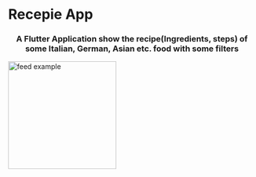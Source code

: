 # Recepie App
<h3 align="center">A Flutter Application show the recipe(Ingredients, steps) of some Italian, German, Asian etc. food with some filters</h3>

<img src="https://user-images.githubusercontent.com/60619133/95440437-92e1e200-0976-11eb-9ab8-56732f531628.jpg" alt="feed example" width = "220">
